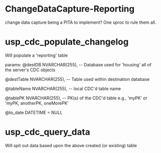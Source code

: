 # ChangeDataCapture-Reporting

change data capture being a PITA to implement? One sproc to rule them all.

# usp_cdc_populate_changelog
Will populate a 'reporting' table 

params: 
  @destDB NVARCHAR(255), -- Database used for 'housing' all of the server's CDC objects 
  
  @destTable NVARCHAR(255), -- Table used within destination database
  
  @tableName NVARCHAR(255),  -- local CDC'd table name
  
  @tablePK NVARCHAR(255), -- PK(s) of the CDC'd table e.g., 'myPK' or 'myPK, anotherPK, oneMorePK'
  
  @to_date DATETIME = NULL

# usp_cdc_query_data
Will spit out data based upon the above created (or existing) table

